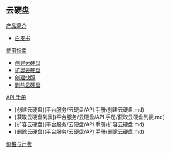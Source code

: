 ## 云硬盘

[产品简介]()
 
* [白皮书](平台服务/云硬盘/产品简介/云硬盘白皮书.md)

[使用指南]()

* [创建云硬盘](平台服务/云硬盘/使用指南/创建云硬盘.md)
* [扩容云硬盘](平台服务/云硬盘/使用指南/扩容云硬盘.md)
* [创建快照](平台服务/云硬盘/使用指南/创建快照.md)
* [删除云硬盘](平台服务/云硬盘/使用指南/删除云硬盘.md)

[API 手册]()

* [创建云硬盘](平台服务/云硬盘/API 手册/创建云硬盘.md)
* [获取云硬盘列表](平台服务/云硬盘/API 手册/获取云硬盘列表.md)
* [扩容云硬盘](平台服务/云硬盘/API 手册/扩容云硬盘.md)
* [删除云硬盘](平台服务/云硬盘/API 手册/删除云硬盘.md)

[价格与计费](平台服务/云硬盘/云硬盘价格与计费.md)